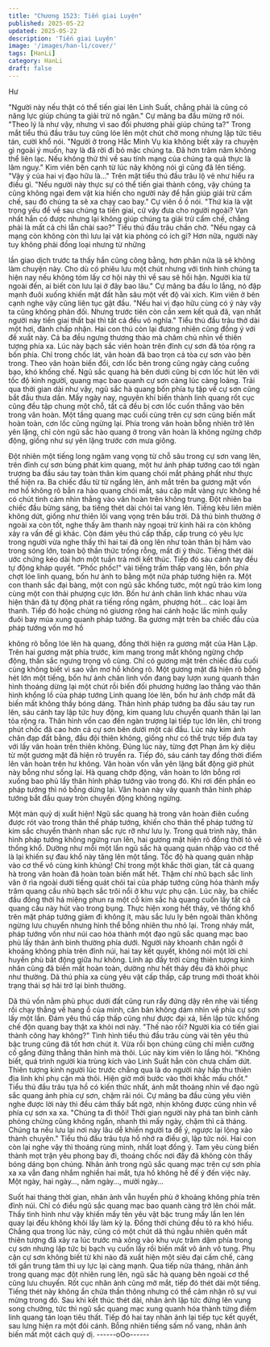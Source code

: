 ```yaml
---
title: "Chương 1523: Tiến giai Luyện"
published: 2025-05-22
updated: 2025-05-22
description: 'Tiến giai Luyện'
image: '/images/han-li/cover/'
tags: [HanLi]
category: HanLi
draft: false
---
```


Hư

"Người này nếu thật có thể tiến giai lên Linh Suất, chẳng phải là
cũng có năng lực giúp chúng ta giải trừ nô ngân."
Cự mãng ba đầu mừng rỡ nói.
"Theo lý là như vậy, nhưng vì sao đối phương phải giúp chúng
ta?" Trong mắt tiểu thú đầu trâu tuy cũng lóe lên một chút chờ
mong nhưng lập tức tiêu tán, cười khổ nói.
"Người ở trong Hắc Minh Vụ kia không biết xảy ra chuyện gì ngoài
ý muốn, hay là đã rời đi bỏ mặc chúng ta. Đã hơn trăm năm
không thể liên lạc. Nếu không thử thì về sau tính mạng của chúng
ta quả thực là lâm nguy."
Kim viên bên cạnh từ lúc nãy không nói gì cũng đã lên tiếng.
"Vậy ý của hai vị đạo hữu là…" Trên mặt tiểu thú đầu trâu lộ vẻ
như hiểu ra điều gì.
"Nếu người này thực sự có thể tiến giai thành công, vậy chúng ta
cũng không ngại đem vật kia hiến cho người này để hắn giúp giải
trừ cấm chế, sau đó chúng ta sẽ xa chạy cao bay." Cự viên ồ ồ
nói.
"Thứ kia là vật trọng yếu để về sau chúng ta tiến giai, cứ vậy đưa
cho người ngoài? Vạn nhất hắn có được nhưng lại không giúp
chúng ta giải trừ cấm chế, chẳng phải là mất cả chì lẫn chài sao?"
Tiểu thú đầu trâu chần chờ.
"Nếu ngay cả mạng còn không còn thì lưu lại vật kia phỏng có ích
gì? Hơn nữa, người này tuy không phải đồng loại nhưng từ những

lần giao dịch trước ta thấy hắn cũng công bằng, hơn phân nửa là
sẽ không làm chuyện này. Cho dù có phiêu lưu một chút nhưng
với tình hình chúng ta hiện nay nếu không tóm lấy cơ hội này thì
về sau sẽ hối hận. Người kia từ ngoài đến, ai biết còn lưu lại ở
đây bao lâu." Cự mãng ba đầu lo lắng, nó đập mạnh đuôi xuống
khiến mặt đất hằn sâu một vết độ vài xích.
Kim viên ở bên cạnh nghe vậy cũng liên tục gật đầu.
"Nếu hai vị đạo hữu cùng có ý này vậy ta cũng không phản đối.
Nhưng trước tiên còn cần xem kết quả đã, vạn nhất người này
tiến giai thất bại thì tất cả đều vô nghĩa." Tiểu thú đầu trâu thở dài
một hơi, đành chấp nhận.
Hai con thú còn lại đương nhiên cũng đồng ý với đề xuất này. Cả
ba đều ngưng thương thảo mà chăm chú nhìn về thiên tượng
phía xa.
Lúc này bạch sắc viên hoàn trên đỉnh cự sơn đã tỏa rộng ra bốn
phía.
Chỉ trong chốc lát, vân hoàn đã bao trọn cả tòa cự sơn vào bên
trong.
Theo vân hoàn biến đổi, cơn lốc bên trong cũng ngày càng cuồng
bạo, khó khống chế.
Ngũ sắc quang hà bên dưới cũng bị cơn lốc hút lên với tốc độ
kinh người, quang mạc bao quanh cự sơn càng lúc càng loãng.
Trải qua thời gian dài như vậy, ngũ sắc hà quang bốn phía tụ tập
về cự sơn cũng bắt đầu thưa dần. Mấy ngày nay, nguyên khí biến
thành linh quang rốt cục cũng đều tập chung một chỗ, tất cả đều
bị cơn lốc cuốn thẳng vào bên trong vân hoàn.
Một tầng quang mạc cuối cùng trên cự sơn cũng biến mất hoàn
toàn, cơn lốc cũng ngừng lại. Phía trong vân hoàn bỗng nhiên trở
lên yên lặng, chỉ còn ngũ sắc hào quang ở trong vân hoàn là
không ngừng chớp động, giống như sự yên lặng trước cơn mưa
giông.

Đột nhiên một tiếng long ngâm vang vọng từ chỗ sâu trong cự
sơn vang lên, trên đỉnh cự sơn bùng phát kim quang, một hư ảnh
pháp tướng cao tới ngàn trượng ba đầu sáu tay toàn thân kim
quang chói mắt phảng phất như thực thể hiện ra.
Ba chiếc đầu từ từ ngẩng lên, ánh mắt trên ba gương mặt vốn mơ
hồ không rõ bẳn ra hào quang chói mắt, sáu cặp mắt vàng rực
không hề có chút tình cảm nhìn thẳng vào vân hoàn trên không
trung.
Đột nhiên ba chiếc đầu bừng sáng, ba tiếng thét dài chói tai vang
lên.
Tiếng kêu liên miên không dứt, giống như thiên lôi vang vọng trên
bầu trời.
Dã thú bình thường ở ngoài xa còn tốt, nghe thấy âm thanh này
ngoại trừ kinh hãi ra còn không xảy ra vấn đề gì khác.
Còn đám yêu thú cấp thấp, cấp trung có yêu lực trong người vừa
nghe thấy thì hai tai đã ong lên như toàn thân bị hãm vào trong
sóng lớn, toàn bộ thần thức trống rỗng, mất đi ý thức.
Tiếng thét dài ước chứng kéo dài hơn một tuần trà mới kết thúc.
Tiếp đó sáu cánh tay đều tự động kháp quyết.
"Phốc phốc!" vài tiếng trầm thấp vang lên, bốn phía chợt lóe linh
quang, bốn hư ảnh to bằng một nửa pháp tướng hiện ra.
Một con thanh sắc đại bàng, một con ngũ sắc khổng tước, một
ngũ trảo kim long cùng một con thải phượng cực lớn.
Bốn hư ảnh chân linh khác nhau vừa hiện thân đã tự động phát ra
tiếng rồng ngâm, phượng hót… các loại âm thanh. Tiếp đó hoặc
chúng nó giương rộng hai cánh hoặc lắc mình quẫy đuôi bay múa
xung quanh pháp tướng.
Ba gương mặt trên ba chiếc đầu của pháp tướng vốn mơ hồ

không rõ bỗng lóe lên hà quang, đồng thời hiện ra gương mặt của
Hàn Lập.
Trên hai gương mặt phía trước, kim mang trong mắt không ngừng
chớp động, thần sắc ngưng trọng vô cùng. Chỉ có gương mặt trên
chiếc đầu cuối cùng không biết vì sao vẫn mơ hồ không rõ.
Một gương mặt đã hiện rõ bỗng hét lớn một tiếng, bốn hư ảnh
chân linh vốn đang bay lượn xung quanh thân hình thoáng dừng
lại một chút rồi biến đối phương hướng lao thẳng vào thân hình
khổng lồ của pháp tướng
Linh quang lóe lên, bốn hư ảnh chớp mắt đã biến mất không thấy
bóng dáng.
Thân hình pháp tướng ba đầu sáu tay run lên, sáu cánh tay lập
tức huy động, kim quang lưu chuyển quanh thân lại lan tỏa rộng
ra.
Thân hình vốn cao đến ngàn trượng lại tiếp tục lớn lên, chỉ trong
phút chốc đã cao hơn cả cự sơn bên dưới một cái đầu.
Lúc này kim ảnh chân đạp đất bằng, đầu đội thiên không, giống
như có thể trực tiếp đưa tay với lấy vân hoàn trên thiên không.
Đúng lúc này, từng đợt Phạn âm kỳ diệu từ một gương mặt đã
hiện rõ truyền ra.
Tiếp đó, sáu cánh tay đồng thời điểm lên vân hoàn trên hư không.
Vân hoàn vốn vẫn yên lặng bất động giờ phút này bỗng như sống
lại.
Hà quang chớp động, vân hoàn to lớn bỗng rơi xuống bao phủ lấy
thân hình pháp tướng vào trong đó. Khi rơi đến phần eo pháp
tướng thì nó bỗng dừng lại.
Vân hoàn này vây quanh thân hình pháp tướng bắt đầu quay tròn
chuyển động không ngừng.

Một màn quỷ dị xuất hiện!
Ngũ sắc quang hà trong vân hoàn điên cuồng được rót vào trong
thân thể pháp tướng, khiến cho thân thể pháp tướng từ kim sắc
chuyển thành nhan sắc rực rỡ như lưu ly.
Trong quá trình này, thân hình pháp tướng không ngừng run lên,
hai gương mặt hiện rõ đồng thời tỏ vẻ thống khổ.
Dường như mỗi một lần ngũ sắc hà quang quán nhập vào cơ thể
là lại khiến sự đau khổ này tăng lên một tầng.
Tốc độ hà quang quán nhập vào cơ thể vô cùng kinh khủng!
Chỉ trong một khắc thời gian, tất cả quang hà trong vân hoàn đã
hoàn toàn biến mất hết.
Thậm chí nhũ bạch sắc linh vân ở rìa ngoài dưới tiếng quát chói
tai của pháp tướng cũng hóa thành mấy trăm quang cầu nhũ
bạch sắc trôi nổi ở khu vực phụ cận.
Lúc này, ba chiếc đầu đồng thời há miệng phun ra một cỗ kim sắc
hà quang cuốn lấy tất cả quang cầu này hút vào trong bụng.
Thực hiện xong hết thảy, vẻ thống khổ trên mặt pháp tướng giảm
đi không ít, màu sắc lưu ly bên ngoài thân không ngừng lưu
chuyển nhưng hình thể bỗng nhiên thu nhỏ lại.
Trong nháy mắt, pháp tướng vốn như núi cao hóa thành một đạo
ngũ sắc quang mạc bao phủ lấy thân ảnh bình thường phía dưới.
Người này khoanh chân ngồi ở khoảng không phía trên đỉnh núi,
hai tay kết quyết, không nói một lời chỉ huyền phù bất động giữa
hư không.
Linh áp đầy trời cùng thiên tượng kinh nhân cũng đã biến mất
hoàn toàn, dường như hết thảy đều đã khôi phục như thường.
Dã thú phía xa cùng yêu vật cấp thấp, cấp trung mới thoát khỏi
trạng thái sợ hãi trở lại bình thường.

Dã thú vốn nằm phủ phục dưới đất cũng run rẩy đứng dậy rên
nhẹ vài tiếng rồi chạy thẳng về hang ổ của mình, căn bản không
dám nhìn về phía cự sơn lấy một lần.
Đám yêu thú cấp thấp cũng như được đại xá, liền lập tức khống
chế độn quang bay thật xa khỏi nơi này.
"Thế nào rồi? Người kia có tiến giai thành công hay không?" Tình
hình tiểu thú đầu trâu cùng vài tên yêu thú bậc trung cũng đã tốt
hơn chút ít. Vừa rồi bọn chúng cũng chỉ miễn cưỡng cố gắng
đứng thẳng thân hình mà thôi. Lúc này kim viên lo lắng hỏi.
"Không biết, quá trình người kia trùng kích vào Linh Suất hẳn còn
chưa chấm dứt. Thiên tượng kinh người lúc trước chẳng qua là do
người này hấp thu thiên địa linh khí phụ cận mà thôi. Hiện giờ mới
bước vào thời khắc mấu chốt."
Tiểu thú đầu trâu tựa hồ có kiến thức nhất, ánh mắt thoáng nhìn
về đạo ngũ sắc quang ảnh phía cự sơn, chậm rãi nói.
Cự mãng ba đầu cùng yêu viên nghe được lời này thì đều cảm
thấy bất ngờ, nhịn không được cũng nhìn về phía cự sơn xa xa.
"Chúng ta đi thôi! Thời gian người này phá tan bình cảnh phỏng
chừng cũng không ngắn, nhanh thì mấy ngày, chậm thì cả tháng.
Chúng ta nếu lưu lại nơi này lâu dễ khiến người ta để ý, ngược lại
lộng xảo thành chuyên." Tiểu thú đầu trâu tựa hồ nhớ ra điều gì,
lập tức nói.
Hai con còn lại nghe vậy thì thoáng rùng mình, nhất loạt đồng ý.
Tam yêu cùng biến thành mọt trận yêu phong bay đi, thoáng chốc
nơi đây đã không còn thấy bóng dáng bọn chúng.
Nhân ảnh trong ngũ sắc quang mạc trên cự sơn phía xa xa vẫn
đang nhắm nghiền hai mắt, tựa hồ không hề để ý đến việc này.
Một ngày, hai ngày…, năm ngày…, mười ngày…

Suốt hai tháng thời gian, nhân ảnh vẫn huyền phù ở khoảng
không phía trên đỉnh núi.
Chỉ có điều ngũ sắc quang mạc bao quanh càng trở lên chói mắt.
Thấy tình hình như vậy khiến mấy tên yêu vật bậc trung mấy lần
len lén quay lại đều không khỏi lấy làm kỳ lạ. Đồng thời chúng
đều tỏ ra khó hiểu.
Chẳng qua trong lúc này, cũng có một chút dã thú ngẫu nhiên
quên mất thiên tượng đã xảy ra lúc trước mà xông vào khu vực
trăm dặm phía trong cự sơn nhưng lập tức bị bạch vụ cuốn lấy rồi
biến mất vô ảnh vô tung.
Phụ cận cự sơn không biết từ khi nào đã xuất hiện một siêu đại
cấm chế, càng tới gần trung tâm thì uy lực lại càng mạnh.
Qua tiếp nửa tháng, nhân ảnh trong quang mạc đột nhiên rung
lên, ngũ sắc hà quang bên ngoài cơ thể cũng lưu chuyển. Rốt cục
nhân ảnh cũng mở mắt, tiếp đó thét dài một tiếng.
Tiếng thét này không ẩn chứa thần thông nhưng có thể cảm nhận
rõ sự vui mừng trong đó.
Sau khi kết thúc thét dài, nhân ảnh lập tức đứng lên vung song
chưởng, tức thì ngũ sắc quang mạc xung quanh hóa thành từng
điểm linh quang tán loạn tiêu thất.
Tiếp đó hai tay nhân ảnh lại tiếp tục kết quyết, sau lưng hiện ra
một đôi cánh. Bỗng nhiên tiếng sấm nổ vang, nhân ảnh biến mất
một cách quỷ dị.
------oOo------
